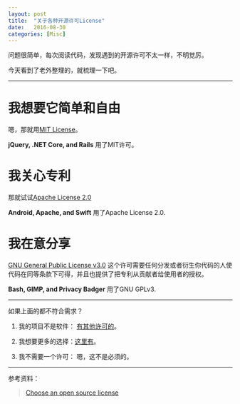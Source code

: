 ```yaml
---
layout: post
title:  "关于各种开源许可License"
date:   2016-08-30 
categories: [Misc]
---
```


问题很简单，每次阅读代码，发现遇到的开源许可不太一样，不明觉厉。

今天看到了老外整理的，就梳理一下吧。


------


#  我想要它简单和自由

嗯，那就用[MIT License](http://choosealicense.com/licenses/mit/)。


**jQuery, .NET Core, and Rails** 用了MIT许可。


# 我关心专利
 
那就试试[Apache License 2.0](http://choosealicense.com/licenses/apache-2.0/)

 **Android, Apache, and Swift** 用了Apache License 2.0.


# 我在意分享

[GNU General Public License v3.0](http://choosealicense.com/licenses/gpl-3.0/)
这个许可需要任何分发或者衍生你代码的人使代码在同等条款下可得，并且也提供了把专利从贡献者给使用者的授权。

**Bash, GIMP, and Privacy Badger** 用了GNU GPLv3.

------
如果上面的都不符合需求？

1. 我的项目不是软件： [有其他许可的](http://choosealicense.com/non-software/)。

2. 我想要更多的选择：[这里有](http://choosealicense.com/licenses/)。

3. 我不需要一个许可： 嗯，这不是必须的。



________

参考资料：

>  [Choose an open source license](http://choosealicense.com/)


 



